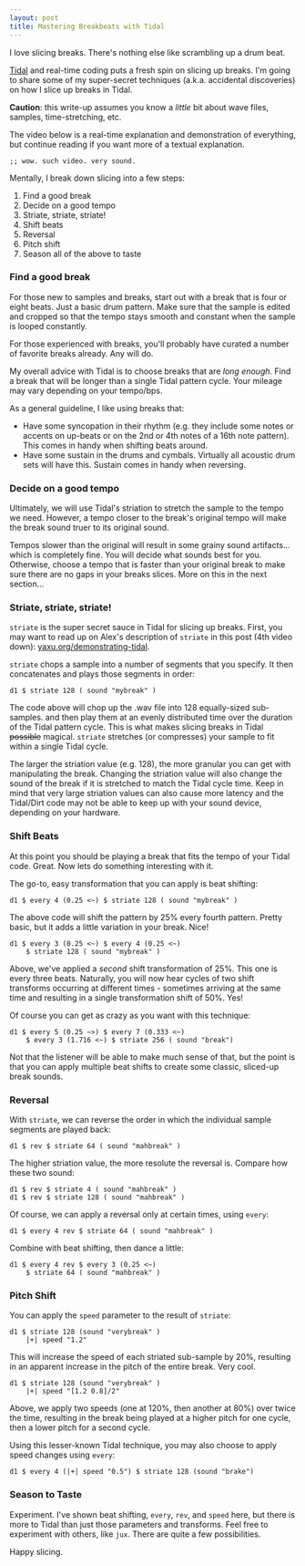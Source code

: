 ```yaml
---
layout: post
title: Mastering Breakbeats with Tidal
---
```


<p>I love slicing breaks. There's nothing else like scrambling up a drum beat.</p>

<p><a href="//yaxu.org/tidal">Tidal</a> and real-time coding puts a fresh spin
	on slicing up breaks. I'm going to share some of my super-secret techniques
	(a.k.a. accidental discoveries) on how I slice up breaks in Tidal.</p>

<p><strong class="text-danger">Caution</strong>: this write-up assumes you know a
	<em>little</em> bit about wave files, samples, time-stretching, etc. </p>

<p>The video below is a real-time explanation and demonstration of everything,
	but continue reading if you want more of a textual explanation.</p>

<pre><code>;; wow. such video. very sound.</code></pre>

<p>Mentally, I break down slicing into a few steps:</p>

<ol>
	<li>Find a good break</li>
	<li>Decide on a good tempo</li>
	<li>Striate, striate, striate!</li>
	<li>Shift beats</li>
	<li>Reversal</li>
	<li>Pitch shift</li>
	<li>Season all of the above to taste</li>
</ol>

<h3>Find a good break</h3>

<p>For those new to samples and breaks, start out with a break that is 
four or eight beats. Just a basic drum pattern. Make sure that the sample is
edited and cropped so that the tempo stays smooth and constant when the
sample is looped constantly.</p>

<p>For those experienced with breaks, you'll probably have curated a number of
	favorite breaks already. Any will do.</p>

<p>My overall advice with Tidal is to choose breaks that are <em>long enough</em>.
	Find a break that will be longer than a single Tidal pattern cycle. Your 
	mileage may vary depending on your tempo/bps.</p>

<p>As a general guideline, I like using breaks that:</p>

<ul>
	<li>Have some syncopation in their rhythm (e.g. they include some notes
		or accents on up-beats or on the 2nd or 4th notes of a 16th note
		pattern). This comes in handy when shifting beats around.</li>
	<li>Have some sustain in the drums and cymbals. Virtually all acoustic drum
		sets will have this. Sustain comes in handy when reversing.</li>
</ul>

<h3>Decide on a good tempo</h3>

<p>Ultimately, we will use Tidal's striation to stretch the sample to the tempo
	we need. However, a tempo closer to the break's original tempo will make the
	break sound truer to its original sound.</p>

<p>Tempos slower than the original will result in some grainy sound artifacts...
	which is completely fine. You will decide what sounds best for you. Otherwise,
	choose a tempo that is faster than your original break to make sure there are no
	gaps in your breaks slices. More on this in the next section...</p>

<h3>Striate, striate, striate!</h3>

<p><code>striate</code> is the super secret sauce in Tidal for slicing up breaks.
	First, you may want to read up on Alex's description of <code>striate</code>
	in this post (4th video down): 
	<a href="http://yaxu.org/demonstrating-tidal/">yaxu.org/demonstrating-tidal</a>.</p>

<p><code>striate</code> chops a sample into a number of segments that you
	specify. It then concatenates and plays those segments in order:</p>

<pre><code>d1 $ striate 128 ( sound "mybreak" )</code></pre>

<p>The code above will chop up the .wav file into 128 equally-sized sub-samples.
	and then play them at an evenly distributed time over the duration of the
	Tidal pattern cycle. This is what makes slicing breaks in Tidal
	<span style="text-decoration: line-through">possible</span> magical.
	<code>striate</code> stretches (or compresses) your sample to fit within
	a single Tidal cycle.</p>

<p>The larger the striation value (e.g. 128), the more granular you can get
	with manipulating the break. Changing the striation value will also change
	the sound of the break if it is stretched to match the Tidal cycle time. Keep
	in mind that very large striation values can also cause more latency and
	the Tidal/Dirt code may not be able to keep up with your sound device, depending
	on your hardware.</p>

<h3>Shift Beats</h3>

<p>At this point you should be playing a break that fits the tempo of your
	Tidal code. Great. Now lets do something interesting with it.</p>

<p>The go-to, easy transformation that you can apply is beat shifting:</p>

<pre><code>d1 $ every 4 (0.25 &lt;~) $ striate 128 ( sound "mybreak" )</code></pre>

<p>The above code will shift the pattern by 25% every fourth pattern. Pretty basic,
	but it adds a little variation in your break. Nice!</p>

<pre><code>d1 $ every 3 (0.25 &lt;~) $ every 4 (0.25 &lt;~) 
    $ striate 128 ( sound "mybreak" )</code></pre>

<p>Above, we've applied a <em>second</em> shift transformation of 25%. This one is
	every three beats. Naturally, you will now hear cycles of two shift transforms
	occurring at different times - sometimes arriving at the same time and
	resulting in a single transformation shift of 50%. Yes!</p>

<p>Of course you can get as crazy as you want with this technique:</p>

<pre><code>d1 $ every 5 (0.25 ~&gt;) $ every 7 (0.333 &lt;~) 
    $ every 3 (1.716 &lt;~) $ striate 256 ( sound "break")</code></pre>

<p>Not that the listener will be able to make much sense of that, but the point
	is that you can apply multiple beat shifts to create some classic, sliced-up
	break sounds.</p>


<h3>Reversal</h3>

<p>With <code>striate</code>, we can reverse the order in which the individual
	sample segments are played back:</p>

<pre><code>d1 $ rev $ striate 64 ( sound "mahbreak" )</code></pre>

<p>The higher striation value, the more resolute the reversal is. Compare
	how these two sound:</p>

<pre><code>d1 $ rev $ striate 4 ( sound "mahbreak" )
d1 $ rev $ striate 128 ( sound "mahbreak" )</code></pre>

<p>Of course, we can apply a reversal only at certain times, using <code>every</code>:</p>

<pre><code>d1 $ every 4 rev $ striate 64 ( sound "mahbreak" )</code></pre>

<p>Combine with beat shifting, then dance a little:</p>

<pre><code>d1 $ every 4 rev $ every 3 (0.25 &lt;~) 
	$ striate 64 ( sound "mahbreak" )</code></pre>

<h3>Pitch Shift</h3>

<p>You can apply the <code>speed</code> parameter to the result of 
	<code>striate</code>:</p>

<pre><code>d1 $ striate 128 (sound "verybreak" )
	|+| speed "1.2"</code></pre>

<p>This will increase the speed of each striated sub-sample by 20%, resulting
	in an apparent increase in the pitch of the entire break. Very cool.</p>


<pre><code>d1 $ striate 128 (sound "verybreak" )
	|+| speed "[1.2 0.8]/2"</code></pre>

<p>Above, we apply two speeds (one at 120%, then another at 80%) over twice
	the time, resulting in the break being played at a higher pitch for one 
	cycle, then a lower pitch for a second cycle.</p>

<p>Using this lesser-known Tidal technique, you may also choose to apply 
	speed changes using <code>every</code>:</p>

<pre><code>d1 $ every 4 (|+| speed "0.5") $ striate 128 (sound "brake")</code></pre>

<h3>Season to Taste</h3>

<p>Experiment. I've shown beat shifting, <code>every</code>, <code>rev</code>,
	and <code>speed</code> here, but there is more to Tidal than just those
	parameters and transforms. Feel free to experiment with others, like
	<code>jux</code>. There are quite a few possibilities.</p>

<p>Happy slicing.</p>

